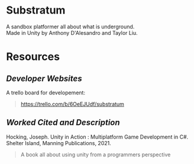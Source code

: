 # Substratum
A sandbox platformer all about what is underground.  
Made in Unity by Anthony D'Alesandro and Taylor Liu.

# Resources  

## *Developer Websites*  
A trello board for developement:  
>https://trello.com/b/6OeEJUdf/substratum  
  
## *Worked Cited and Description* 
Hocking, Joseph. Unity in Action : Multiplatform Game Development in C#. Shelter Island, Manning Publications, 2021.
>A book all about using unity from a programmers perspective
  
